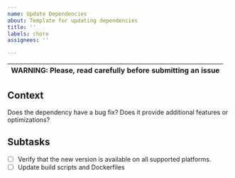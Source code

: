 ```yaml
---
name: Update Dependencies
about: Template for updating dependencies
title: ''
labels: chore
assignees: ''

---
```


| WARNING: Please, read carefully before submitting an issue |
|------------------------------------------------------------|

## Context

Does the dependency have a bug fix?
Does it provide additional features or optimizations?

## Subtasks

- [ ] Verify that the new version is available on all supported platforms.
- [ ] Update build scripts and Dockerfiles
